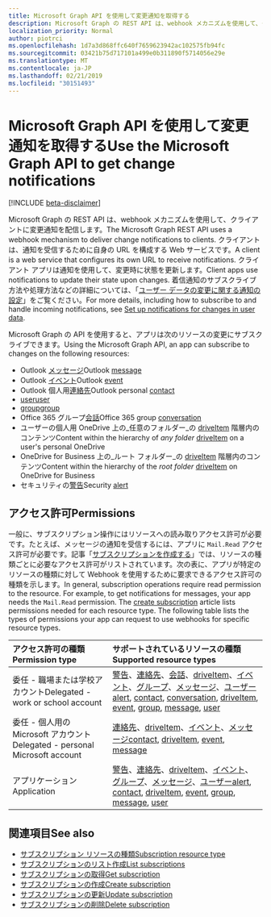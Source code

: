 ```yaml
---
title: Microsoft Graph API を使用して変更通知を取得する
description: Microsoft Graph の REST API は、webhook メカニズムを使用して、クライアントに変更通知を配信します。 クライアントは、通知を受信するために自身の URL を構成する Web サービスです。 クライアント アプリは通知を使用して、変更時に状態を更新します。 着信通知のサブスクライブ方法や処理方法などの詳細については、「ユーザー データの変更に関する通知の設定」をご覧ください。
localization_priority: Normal
author: piotrci
ms.openlocfilehash: 1d7a3d868ffc640f7659623942ac102575fb94fc
ms.sourcegitcommit: 03421b75d717101a499e0b311890f5714056e29e
ms.translationtype: MT
ms.contentlocale: ja-JP
ms.lasthandoff: 02/21/2019
ms.locfileid: "30151493"
---
```

# <a name="use-the-microsoft-graph-api-to-get-change-notifications"></a><span data-ttu-id="54271-106">Microsoft Graph API を使用して変更通知を取得する</span><span class="sxs-lookup"><span data-stu-id="54271-106">Use the Microsoft Graph API to get change notifications</span></span>

[!INCLUDE [beta-disclaimer](../../includes/beta-disclaimer.md)]

<span data-ttu-id="54271-107">Microsoft Graph の REST API は、webhook メカニズムを使用して、クライアントに変更通知を配信します。</span><span class="sxs-lookup"><span data-stu-id="54271-107">The Microsoft Graph REST API uses a webhook mechanism to deliver change notifications to clients.</span></span> <span data-ttu-id="54271-108">クライアントは、通知を受信するために自身の URL を構成する Web サービスです。</span><span class="sxs-lookup"><span data-stu-id="54271-108">A client is a web service that configures its own URL to receive notifications.</span></span> <span data-ttu-id="54271-109">クライアント アプリは通知を使用して、変更時に状態を更新します。</span><span class="sxs-lookup"><span data-stu-id="54271-109">Client apps use notifications to update their state upon changes.</span></span> <span data-ttu-id="54271-110">着信通知のサブスクライブ方法や処理方法などの詳細については、「[ユーザー データの変更に関する通知の設定](/graph/webhooks)」をご覧ください。</span><span class="sxs-lookup"><span data-stu-id="54271-110">For more details, including how to subscribe to and handle incoming notifications, see [Set up notifications for changes in user data](/graph/webhooks).</span></span>

<span data-ttu-id="54271-111">Microsoft Graph の API を使用すると、アプリは次のリソースの変更にサブスクライブできます。</span><span class="sxs-lookup"><span data-stu-id="54271-111">Using the Microsoft Graph API, an app can subscribe to changes on the following resources:</span></span>

- <span data-ttu-id="54271-112">Outlook [メッセージ][]</span><span class="sxs-lookup"><span data-stu-id="54271-112">Outlook [message][]</span></span>
- <span data-ttu-id="54271-113">Outlook [イベント][]</span><span class="sxs-lookup"><span data-stu-id="54271-113">Outlook [event][]</span></span>
- <span data-ttu-id="54271-114">Outlook 個人用[連絡先][]</span><span class="sxs-lookup"><span data-stu-id="54271-114">Outlook personal [contact][]</span></span>
- <span data-ttu-id="54271-115">[user][]</span><span class="sxs-lookup"><span data-stu-id="54271-115">[user][]</span></span>
- <span data-ttu-id="54271-116">[group][]</span><span class="sxs-lookup"><span data-stu-id="54271-116">[group][]</span></span>
- <span data-ttu-id="54271-117">Office 365 グループ[会話][]</span><span class="sxs-lookup"><span data-stu-id="54271-117">Office 365 group [conversation][]</span></span>
- <span data-ttu-id="54271-118">ユーザーの個人用 OneDrive 上の_任意のフォルダー_の [driveItem][] 階層内のコンテンツ</span><span class="sxs-lookup"><span data-stu-id="54271-118">Content within the hierarchy of _any folder_ [driveItem][] on a user's personal OneDrive</span></span>
- <span data-ttu-id="54271-119">OneDrive for Business 上の_ルート フォルダー_の [driveItem][] 階層内のコンテンツ</span><span class="sxs-lookup"><span data-stu-id="54271-119">Content within the hierarchy of the _root folder_ [driveItem][] on OneDrive for Business</span></span>
- <span data-ttu-id="54271-120">セキュリティの[警告][]</span><span class="sxs-lookup"><span data-stu-id="54271-120">Security [alert][]</span></span>

## <a name="permissions"></a><span data-ttu-id="54271-121">アクセス許可</span><span class="sxs-lookup"><span data-stu-id="54271-121">Permissions</span></span>

<span data-ttu-id="54271-p103">一般に、サブスクリプション操作にはリソースへの読み取りアクセス許可が必要です。たとえば、メッセージの通知を受信するには、アプリに `Mail.Read` アクセス許可が必要です。記事「[サブスクリプションを作成する](../api/subscription-post-subscriptions.md)」では、リソースの種類ごとに必要なアクセス許可がリストされています。次の表に、アプリが特定のリソースの種類に対して Webhook を使用するために要求できるアクセス許可の種類を示します。</span><span class="sxs-lookup"><span data-stu-id="54271-p103">In general, subscription operations require read permission to the resource. For example, to get notifications for messages, your app needs the `Mail.Read` permission. The [create subscription](../api/subscription-post-subscriptions.md) article lists permissions needed for each resource type. The following table lists the types of permissions your app can request to use webhooks for specific resource types.</span></span>

| <span data-ttu-id="54271-126">アクセス許可の種類</span><span class="sxs-lookup"><span data-stu-id="54271-126">Permission type</span></span>                        | <span data-ttu-id="54271-127">サポートされているリソースの種類</span><span class="sxs-lookup"><span data-stu-id="54271-127">Supported resource types</span></span>                                                      |
| :------------------------------------- | :------------------------------------------------------------------------------------ |
| <span data-ttu-id="54271-128">委任 - 職場または学校アカウント</span><span class="sxs-lookup"><span data-stu-id="54271-128">Delegated - work or school account</span></span>     | <span data-ttu-id="54271-129">[警告][]、[連絡先][]、[会話][]、[driveItem][]、[イベント][]、[グループ][]、[メッセージ][]、[ユーザー][]</span><span class="sxs-lookup"><span data-stu-id="54271-129">[alert][], [contact][], [conversation][], [driveItem][], [event][], [group][], [message][], [user][]</span></span>|
| <span data-ttu-id="54271-130">委任 - 個人用の Microsoft アカウント</span><span class="sxs-lookup"><span data-stu-id="54271-130">Delegated - personal Microsoft account</span></span> | <span data-ttu-id="54271-131">[連絡先][]、[driveItem][]、[イベント][]、[メッセージ][]</span><span class="sxs-lookup"><span data-stu-id="54271-131">[contact][], [driveItem][], [event][], [message][]</span></span>                                        |
| <span data-ttu-id="54271-132">アプリケーション</span><span class="sxs-lookup"><span data-stu-id="54271-132">Application</span></span>                            | <span data-ttu-id="54271-133">[警告][]、[連絡先][]、[driveItem][]、[イベント][]、[グループ][]、[メッセージ][]、[ユーザー][]</span><span class="sxs-lookup"><span data-stu-id="54271-133">[alert][], [contact][], [driveItem][], [event][], [group][], [message][], [user][]</span></span>|

## <a name="see-also"></a><span data-ttu-id="54271-134">関連項目</span><span class="sxs-lookup"><span data-stu-id="54271-134">See also</span></span>

- [<span data-ttu-id="54271-135">サブスクリプション リソースの種類</span><span class="sxs-lookup"><span data-stu-id="54271-135">Subscription resource type</span></span>](subscription.md)
- [<span data-ttu-id="54271-136">サブスクリプションのリスト作成</span><span class="sxs-lookup"><span data-stu-id="54271-136">List subscriptions</span></span>](../api/subscription-list.md)
- [<span data-ttu-id="54271-137">サブスクリプションの取得</span><span class="sxs-lookup"><span data-stu-id="54271-137">Get subscription</span></span>](../api/subscription-get.md)
- [<span data-ttu-id="54271-138">サブスクリプションの作成</span><span class="sxs-lookup"><span data-stu-id="54271-138">Create subscription</span></span>](../api/subscription-post-subscriptions.md)
- [<span data-ttu-id="54271-139">サブスクリプションの更新</span><span class="sxs-lookup"><span data-stu-id="54271-139">Update subscription</span></span>](../api/subscription-update.md)
- [<span data-ttu-id="54271-140">サブスクリプションの削除</span><span class="sxs-lookup"><span data-stu-id="54271-140">Delete subscription</span></span>](../api/subscription-delete.md)

[連絡先]: ./contact.md
[contact]: ./contact.md
[会話]: ./conversation.md
[conversation]: ./conversation.md
[driveItem]: ./driveitem.md
[イベント]: ./event.md
[event]: ./event.md
[グループ]: ./group.md
[group]: ./group.md
[メッセージ]: ./message.md
[message]: ./message.md
[ユーザー]: ./user.md
[user]: ./user.md
[警告]: ./alert.md
[alert]: ./alert.md
<!--
{
  "type": "#page.annotation",
  "suppressions": [
    "Error: /api-reference/beta/resources/webhooks.md:\r\n      Exception processing links.\r\n    System.ArgumentException: Link Definition was null. Link text: !INCLUDE [beta-disclaimer](../../includes/beta-disclaimer.md)\r\n      at ApiDoctor.Validation.DocFile.get_LinkDestinations()\r\n      at ApiDoctor.Validation.DocSet.ValidateLinks(Boolean includeWarnings, String[] relativePathForFiles, IssueLogger issues, Boolean requireFilenameCaseMatch, Boolean printOrphanedFiles)"
  ]
}
-->
